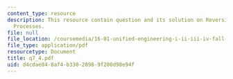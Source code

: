 ```yaml
---
content_type: resource
description: This resource contain question and its solution on Reversible and Irreversible
  Processes.
file: null
file_location: /coursemedia/16-01-unified-engineering-i-ii-iii-iv-fall-2005-spring-2006/d4cdae848af4b33028989f200d98e94f_q7_4.pdf
file_type: application/pdf
resourcetype: Document
title: q7_4.pdf
uid: d4cdae84-8af4-b330-2898-9f200d98e94f
---
```


